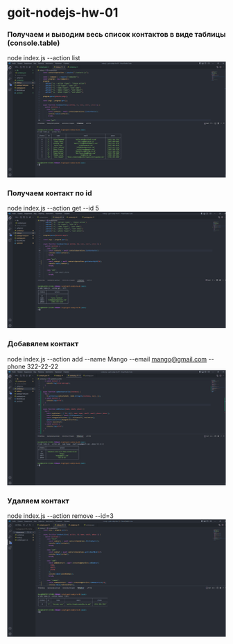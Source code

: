 # goit-nodejs-hw-01

### Получаем и выводим весь список контактов в виде таблицы (console.table)

node index.js --action list
![image](https://github.com/oxica/goit-nodejs-hw-01/blob/main/1.png)

### Получаем контакт по id

node index.js --action get --id 5
![image](https://github.com/oxica/goit-nodejs-hw-01/blob/main/2.png)

### Добавялем контакт

node index.js --action add --name Mango --email mango@gmail.com --phone 322-22-22
![image](https://github.com/oxica/goit-nodejs-hw-01/blob/main/3.png)

### Удаляем контакт

node index.js --action remove --id=3
![image](https://github.com/oxica/goit-nodejs-hw-01/blob/main/4.png)
